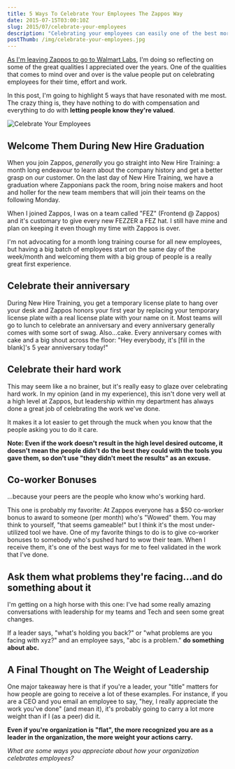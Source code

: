 ```yaml
---
title: 5 Ways To Celebrate Your Employees The Zappos Way
date: 2015-07-15T03:00:10Z
slug: 2015/07/celebrate-your-employees
description: "Celebrating your employees can easily one of the best morale boosters for your organization. Here are 5 of the ways Zappos has done that for me."
postThumb: /img/celebrate-your-employees.jpg
---
```


[As I'm leaving Zappos to go to Walmart Labs](2015/07/walmart-labs), I'm doing so reflecting on some of the great qualities I appreciated over the years. One of the qualities that comes to mind over and over is the value people put on celebrating employees for their time, effort and work.

In this post, I'm going to highlight 5 ways that have resonated with me most. The crazy thing is, they have nothing to do with compensation and everything to do with **letting people know they're valued**.

<img alt="Celebrate Your Employees" src="/img/celebrate-your-employees.jpg" class="full" />

## Welcome Them During New Hire Graduation

When you join Zappos, _generally_ you go straight into New Hire Training: a month long endeavour to learn about the company history and get a better grasp on _our_ customer. On the last day of New Hire Training, we have a graduation where Zapponians pack the room, bring noise makers and hoot and holler for the new team members that will join their teams on the following Monday.

When I joined Zappos, I was on a team called "FEZ" (Frontend @ Zappos) and it's customary to give every new FEZZER a FEZ hat. I still have mine and plan on keeping it even though my time with Zappos is over.

I'm not advocating for a month long training course for all new employees, but having a big batch of employees start on the same day of the week/month and welcoming them with a big group of people is a really great first experience.

## Celebrate their anniversary

During New Hire Training, you get a temporary license plate to hang over your desk and Zappos honors your first year by replacing your temporary license plate with a real license plate with your name on it. Most teams will go to lunch to celebrate an anniversary and every anniversary generally comes with some sort of swag. Also...cake. Every anniversary comes with cake and a big shout across the floor: "Hey everybody, it's [fill in the blank]'s 5 year anniversary today!"

## Celebrate their hard work

This may seem like a no brainer, but it's really easy to glaze over celebrating hard work. In my opinion (and in my experience), this isn't done very well at a high level at Zappos, but leadership within my department has always done a great job of celebrating the work we've done.

It makes it a lot easier to get through the muck when you know that the people asking you to do it care.

**Note: Even if the work doesn't result in the high level desired outcome, it doesn't mean the people didn't do the best they could with the tools you gave them, so don't use "they didn't meet the results" as an excuse.**

## Co-worker Bonuses

...because your peers are the people who know who's working hard.

This one is probably my favorite: At Zappos everyone has a $50 co-worker bonus to award to someone (per month) who's "Wowed" them. You may think to yourself, "that seems gameable!" but I think it's the most under-utilized tool we have. One of my favorite things to do is to give co-worker bonuses to somebody who's pushed hard to wow their team. When I receive them, it's one of the best ways for me to feel validated in the work that I've done.

## Ask them what problems they're facing...and do something about it

I'm getting on a high horse with this one: I've had some really amazing conversations with leadership for my teams and Tech and seen some great changes.

If a leader says, "what's holding you back?" or "what problems are you facing with xyz?" and an employee says, "abc is a problem." **do something about abc.**

## A Final Thought on The Weight of Leadership

One major takeaway here is that if you're a leader, your "title" matters for how people are going to receive a lot of these examples. For instance, if you are a CEO and you email an employee to say, "hey, I really appreciate the work you've done" (and mean it), it's probably going to carry a lot more weight than if I (as a peer) did it.

**Even if you're organization is "flat", the more recognized you are as a leader in the organization, the more weight your actions carry.**

_What are some ways you appreciate about how your organization celebrates employees?_
